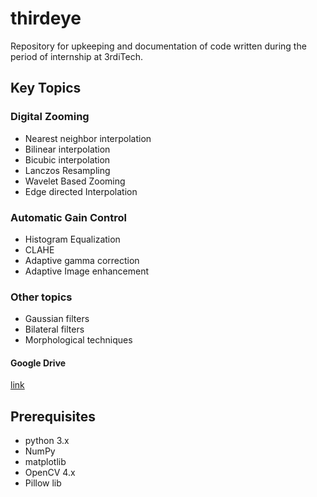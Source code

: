 # thirdeye
Repository for upkeeping and documentation of code written during the period of internship at 3rdiTech.

## Key Topics

### Digital Zooming
* Nearest neighbor interpolation 
* Bilinear interpolation
* Bicubic interpolation
* Lanczos Resampling
* Wavelet Based Zooming
* Edge directed Interpolation

### Automatic Gain Control
* Histogram Equalization
* CLAHE
* Adaptive gamma correction
* Adaptive Image enhancement

### Other topics
* Gaussian filters
* Bilateral filters
* Morphological techniques

#### Google Drive
[link]([https://www.google.com](https://drive.google.com/drive/folders/1THnX9U0wxn2NSS96b0KueOdvOWHBidi2?usp=sharing) "Drive Link")

## Prerequisites
* python 3.x
* NumPy
* matplotlib
* OpenCV 4.x
* Pillow lib


